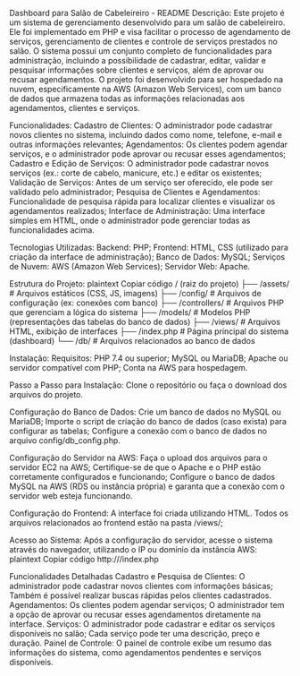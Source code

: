 Dashboard para Salão de Cabeleireiro - README
Descrição:
Este projeto é um sistema de gerenciamento desenvolvido para um salão de cabeleireiro. Ele foi implementado em PHP e visa facilitar o processo de agendamento de serviços, gerenciamento de clientes e controle de serviços prestados no salão. O sistema possui um conjunto completo de funcionalidades para administração, incluindo a possibilidade de cadastrar, editar, validar e pesquisar informações sobre clientes e serviços, além de aprovar ou recusar agendamentos.
O projeto foi desenvolvido para ser hospedado na nuvem, especificamente na AWS (Amazon Web Services), com um banco de dados que armazena todas as informações relacionadas aos agendamentos, clientes e serviços.

Funcionalidades:
Cadastro de Clientes: O administrador pode cadastrar novos clientes no sistema, incluindo dados como nome, telefone, e-mail e outras informações relevantes;
Agendamentos: Os clientes podem agendar serviços, e o administrador pode aprovar ou recusar esses agendamentos;
Cadastro e Edição de Serviços: O administrador pode cadastrar novos serviços (ex.: corte de cabelo, manicure, etc.) e editar os existentes;
Validação de Serviços: Antes de um serviço ser oferecido, ele pode ser validado pelo administrador;
Pesquisa de Clientes e Agendamentos: Funcionalidade de pesquisa rápida para localizar clientes e visualizar os agendamentos realizados;
Interface de Administração: Uma interface simples em HTML, onde o administrador pode gerenciar todas as funcionalidades acima.

Tecnologias Utilizadas:
Backend: PHP;
Frontend: HTML, CSS (utilizado para criação da interface de administração);
Banco de Dados: MySQL;
Serviços de Nuvem: AWS (Amazon Web Services);
Servidor Web: Apache.

Estrutura do Projeto:
plaintext
Copiar código
/ (raiz do projeto)
├── /assets/                # Arquivos estáticos (CSS, JS, imagens)
├── /config/                # Arquivos de configuração (ex: conexões com banco)
├── /controllers/           # Arquivos PHP que gerenciam a lógica do sistema
├── /models/                # Modelos PHP (representações das tabelas do banco de dados)
├── /views/                 # Arquivos HTML, exibição de interfaces
├── /index.php              # Página principal do sistema (dashboard)
└── /db/                    # Arquivos relacionados ao banco de dados

Instalação:
Requisitos:
PHP 7.4 ou superior;
MySQL ou MariaDB;
Apache ou servidor compatível com PHP;
Conta na AWS para hospedagem.

Passo a Passo para Instalação:
Clone o repositório ou faça o download dos arquivos do projeto.

Configuração do Banco de Dados:
Crie um banco de dados no MySQL ou MariaDB;
Importe o script de criação do banco de dados (caso exista) para configurar as tabelas;
Configure a conexão com o banco de dados no arquivo config/db_config.php.

Configuração do Servidor na AWS:
Faça o upload dos arquivos para o servidor EC2 na AWS;
Certifique-se de que o Apache e o PHP estão corretamente configurados e funcionando;
Configure o banco de dados MySQL na AWS (RDS ou instância própria) e garanta que a conexão com o servidor web esteja funcionando.

Configuração do Frontend:
A interface foi criada utilizando HTML. Todos os arquivos relacionados ao frontend estão na pasta /views/;

Acesso ao Sistema:
Após a configuração do servidor, acesse o sistema através do navegador, utilizando o IP ou domínio da instância AWS:
plaintext
Copiar código
http://<seu-endereco-ip-ou-dominio>/index.php

Funcionalidades Detalhadas
Cadastro e Pesquisa de Clientes:
O administrador pode cadastrar novos clientes com informações básicas;
Também é possível realizar buscas rápidas pelos clientes cadastrados.
Agendamentos:
Os clientes podem agendar serviços;
O administrador tem a opção de aprovar ou recusar esses agendamentos diretamente na interface.
Serviços:
O administrador pode cadastrar e editar os serviços disponíveis no salão;
Cada serviço pode ter uma descrição, preço e duração.
Painel de Controle:
O painel de controle exibe um resumo das informações do sistema, como agendamentos pendentes e serviços disponíveis.